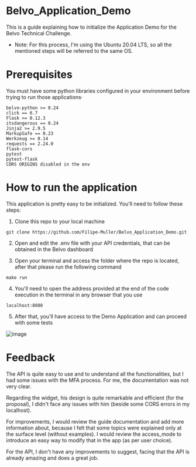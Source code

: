 # Belvo_Application_Demo

This is a guide explaining how to initialize the Application Demo for the Belvo Technical Challenge.

<ul><li> Note: For this process, I'm using the Ubuntu 20.04 LTS, so all the mentioned steps will be referred to the same OS. </ul>

# Prerequisites

You must have some python libraries configured in your environment before trying to run those applications·
```
belvo-python >= 0.24
click == 6.7
Flask >= 0.12.3
itsdangerous == 0.24
Jinja2 >= 2.9.5
MarkupSafe == 0.23
Werkzeug >= 0.14
requests == 2.24.0
flask-cors
pytest
pytest-flask
CORS ORIGINS disabled in the env
```
# How to run the application

This application is pretty easy to be initialized. You'll need to follow these steps:

1) Clone this repo to your local machine

```
git clone https://github.com/Filipe-Muller/Belvo_Application_Demo.git
```
2) Open and edit the .env file with your API credentials, that can be obtained in the Belvo dashboard

3) Open your terminal and access the folder where the repo is located, after that please run the following command
```
make run
```
4) You'll need to open the address provided at the end of the code execution in the terminal in any browser that you use
```
localhost:8080
```
5) After that, you'll have access to the Demo Application and can proceed with some tests

![image](https://user-images.githubusercontent.com/85353297/174397672-b8b3c7c8-1b2e-4127-9742-664df930dd61.png)

# Feedback

The API is quite easy to use and to understand all the functionalities, but I had some issues with the MFA process. For me, the documentation was not very clear.

Regarding the widget, his design is quite remarkable and efficient (for the proposal), I didn't face any issues with him (beside some CORS errors in my localhost).

For improvements, I would review the guide documentation and add more information about, because I felt that some topics were explained only at the surface level (without examples). I would review the access_mode to introduce an easy way to modify that in the app (as per user choice).

For the API, I don't have any improvements to suggest, facing that the API is already amazing and does a great job.

